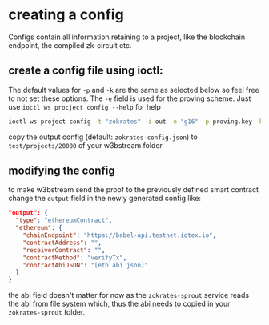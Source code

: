 # creating a config

Configs contain all information retaining to a project, like the blockchain endpoint, the compiled zk-circuit etc.

## create a config file using ioctl:

The default values for `-p` and `-k` are the same as selected below so feel free to not set these options. The `-e` field is used for the proving scheme. Just use `ioctl ws procject config --help` for help

```bash
ioctl ws project config -t "zokrates" -i out -e "g16" -p proving.key -k verification.key
```

copy the output config (default: `zokrates-config.json`) to `test/projects/20000` of your w3bstream folder

## modifying the config

to make w3bstream send the proof to the previously defined smart contract change the `output` field in the newly generated config like:

```json
"output": {
  "type": "ethereumContract",
  "ethereum": {
    "chainEndpoint": "https://babel-api.testnet.iotex.io",
    "contractAddress": "",
    "receiverContract": "",
    "contractMethod": "verifyTx",
    "contractAbiJSON": "[eth abi json]"
  }
}
```
the abi field doesn't matter for now as the `zokrates-sprout` service reads the abi from file system which, thus the abi needs to copied in your `zokrates-sprout` folder.
